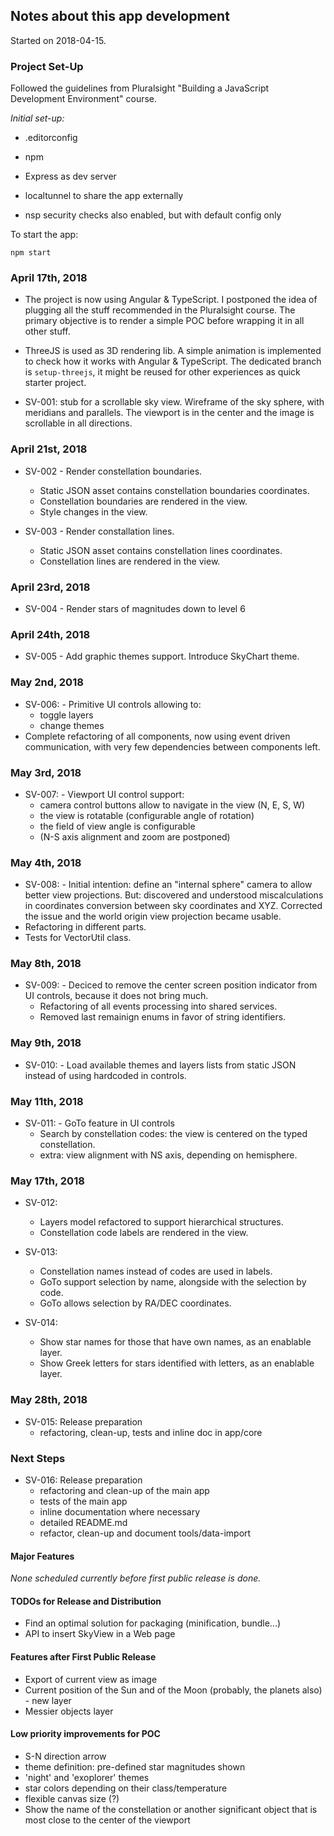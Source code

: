 ## Notes about this app development

Started on 2018-04-15.

### Project Set-Up

Followed the guidelines from Pluralsight "Building a JavaScript Development Environment" course.

_Initial set-up:_

  * .editorconfig

  * npm

  * Express as dev server

  * localtunnel to share the app externally

  * nsp security checks also enabled, but with default config only

To start the app:

    npm start

### April 17th, 2018

* The project is now using Angular & TypeScript. I postponed the idea of plugging all the stuff recommended in the Pluralsight course. The primary objective is to render a simple POC before wrapping it in all other stuff.

* ThreeJS is used as 3D rendering lib. A simple animation is implemented to check how it works with Angular & TypeScript. The dedicated branch is `setup-threejs`, it might be reused for other experiences as quick starter project.

* SV-001: stub for a scrollable sky view. Wireframe of the sky sphere, with meridians and parallels. The viewport is in the center and the image is scrollable in all directions.

### April 21st, 2018

* SV-002 - Render constellation boundaries.
  * Static JSON asset contains constellation boundaries coordinates.
  * Constellation boundaries are rendered in the view.
  * Style changes in the view.

* SV-003 - Render constallation lines.
  * Static JSON asset contains constellation lines coordinates.
  * Constellation lines are rendered in the view.

### April 23rd, 2018

* SV-004 - Render stars of magnitudes down to level 6

### April 24th, 2018

* SV-005 - Add graphic themes support. Introduce SkyChart theme.

### May 2nd, 2018

* SV-006: - Primitive UI controls allowing to:
  * toggle layers
  * change themes
* Complete refactoring of all components, now using event driven communication, with very few dependencies between components left.

### May 3rd, 2018

* SV-007: - Viewport UI control support:
  * camera control buttons allow to navigate in the view (N, E, S, W)
  * the view is rotatable (configurable angle of rotation)
  * the field of view angle is configurable
  * (N-S axis alignment and zoom are postponed)

### May 4th, 2018

* SV-008: - Initial intention: define an "internal sphere" camera to allow better view projections. But: discovered and understood miscalculations in coordinates conversion between sky coordinates and XYZ. Corrected the issue and the world origin view projection became usable.
* Refactoring in different parts.
* Tests for VectorUtil class.

### May 8th, 2018

* SV-009: - Deciced to remove the center screen position indicator from UI controls, because it does not bring much.
  * Refactoring of all events processing into shared services.
  * Removed last remainign enums in favor of string identifiers.

### May 9th, 2018

* SV-010: - Load available themes and layers lists from static JSON instead of using hardcoded in controls.

### May 11th, 2018

* SV-011: - GoTo feature in UI controls
  * Search by constellation codes: the view is centered on the typed constellation.
  * extra: view alignment with NS axis, depending on hemisphere.

### May 17th, 2018

* SV-012:
  * Layers model refactored to support hierarchical structures.
  * Constellation code labels are rendered in the view.

* SV-013:
  * Constellation names instead of codes are used in labels.
  * GoTo support selection by name, alongside with the selection by code.
  * GoTo allows selection by RA/DEC coordinates.

* SV-014:
  * Show star names for those that have own names, as an enablable layer.
  * Show Greek letters for stars identified with letters, as an enablable layer.

### May 28th, 2018

* SV-015: Release preparation
  * refactoring, clean-up, tests and inline doc in app/core

### Next Steps

* SV-016: Release preparation
  * refactoring and clean-up of the main app
  * tests of the main app
  * inline documentation where necessary
  * detailed README.md
  * refactor, clean-up and document tools/data-import

#### Major Features

_None scheduled currently before first public release is done._

#### TODOs for Release and Distribution

* Find an optimal solution for packaging (minification, bundle...)
* API to insert SkyView in a Web page

#### Features after First Public Release

* Export of current view as image
* Current position of the Sun and of the Moon (probably, the planets also) - new layer
* Messier objects layer

#### Low priority improvements for POC

* S-N direction arrow
* theme definition: pre-defined star magnitudes shown
* 'night' and 'exoplorer' themes
* star colors depending on their class/temperature
* flexible canvas size (?)
* Show the name of the constellation or another significant object that is most close to the center of the viewport
